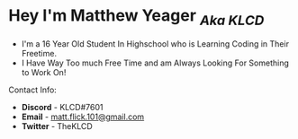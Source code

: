 # Hey I'm Matthew Yeager <sub>*Aka KLCD*</sub>
- I'm a 16 Year Old Student In Highschool who is Learning Coding in Their Freetime.
- I Have Way Too much Free Time and am Always Looking For Something to Work On!

Contact Info:
+ **Discord** - KLCD#7601
+ **Email** - matt.flick.101@gmail.com
+ **Twitter** - TheKLCD
